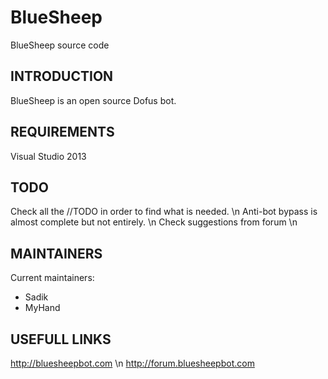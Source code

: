 # BlueSheep
BlueSheep source code

INTRODUCTION
------------

BlueSheep is an open source Dofus bot.

REQUIREMENTS
------------
Visual Studio 2013

TODO
----
Check all the //TODO in order to find what is needed. \n
Anti-bot bypass is almost complete but not entirely. \n 
Check suggestions from forum \n

MAINTAINERS
-----------
Current maintainers:
- Sadik
- MyHand

USEFULL LINKS
-------------
http://bluesheepbot.com \n
http://forum.bluesheepbot.com
